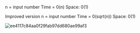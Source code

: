 n = input number
Time = 0(n)
Space: 0(1)

Improved version
n = input number
Time = 0(sqrt(n))
Space: 0(1)

![ee4117c84aa0f29fab97dd680ae99af3](https://user-images.githubusercontent.com/85665271/173063525-5bf630ec-68b9-4707-a152-f0536db5a504.png)
